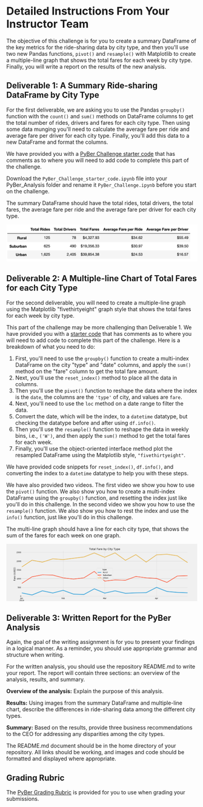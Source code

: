 # Detailed Instructions From Your Instructor Team

The objective of this challenge is for you to create a summary DataFrame of the key metrics for the ride-sharing data by city type, and then you'll use two new Pandas functions, `pivot()` and `resample()` with Matplotlib to create a multiple-line graph that shows the total fares for each week by city type. Finally, you will write a report on the results of the new analysis.

## Deliverable 1: A Summary Ride-sharing DataFrame by City Type

For the first deliverable, we are asking you to use the Pandas `groupby()` function with the `count()` and `sum()` methods on DataFrame columns to get the total number of rides, drivers and fares for each city type. Then using some data munging you'll need to calculate the average fare per ride and average fare per driver for each city type. Finally, you'll add this data to a new DataFrame and format the columns.

We have provided you with a [PyBer Challenge starter code](PyBer_Challenge_starter_code.ipynb) that has comments as to where you will need to add code to complete this part of the challenge.

Download the `PyBer_Challenge_starter_code.ipynb` file into your PyBer_Analysis folder and rename it `PyBer_Challenge.ipynb` before you start on the challenge.

The summary DataFrame should have the total rides, total drivers, the total fares, the average fare per ride and the average fare per driver for each city type.

![Summary DataFrame](Summary_DataFrame.png)

## Deliverable 2: A Multiple-line Chart of Total Fares for each City Type

For the second deliverable, you will need to create a multiple-line graph using the Matplotlib "fivethirtyeight" graph style that shows the total fares for each week by city type.

This part of the challenge may be more challenging than Deliverable 1. We have provided you with a [starter code](PyBer_Challenge_starter_code.ipynb) that has comments as to where you will need to add code to complete this part of the challenge. Here is a breakdown of what you need to do:

1. First, you'll need to use the `groupby()` function to create a multi-index DataFrame on the city "type" and "date" columns, and apply the `sum()` method on the "fare" column to get the total fare amount.
2. Next, you'll use the `reset_index()` method to place all the data in columns.
3. Then you'll use the `pivot()` function to reshape the data where the index is the `date`, the columns are the `'type'` of city, and values are `fare`.
4. Next, you'll need to use the `loc` method on a date range to filter the data.
5. Convert the date, which will be the index, to a `datetime` datatype, but checking the datatype before and after using `df.info()`.
6. Then you'll use the `resample()` function to reshape the data in weekly bins, i.e., `('W')`, and then apply the `sum()` method to get the total fares for each week.
7. Finally, you'll use the object-oriented interface method plot the resampled DataFrame using the Matplotlib style, `"fivethirtyeight"`.

We have provided code snippets for `reset_index()`, `df.info()`, and converting the index to a `datetime` datatype to help you with these steps.

We have also provided two videos. The first video we show you how to use the `pivot()` function. We also show you how to create a multi-index DataFrame using the `groupby()` function, and resetting the index just like you'll do in this challenge. In the second video we show you how to use the `resample()` function. We also show you how to rest the index and use the `info()` function, just like you'll do in this challenge.

The multi-line graph should have a line for each city type, that shows the sum of the fares for each week on one graph.

![Multi-line graph](Challenge_fare_summary.png)

## Deliverable 3: Written Report for the PyBer Analysis

Again, the goal of the writing assignment is for you to present your findings in a logical manner. As a reminder, you should use appropriate grammar and structure when writing.

For the written analysis, you should use the repository README.md to write your report. The report will contain three sections: an overview of the analysis, results, and summary.

**Overview of the analysis:** Explain the purpose of this analysis.

**Results:** Using images from the summary DataFrame and multiple-line chart, describe the differences in ride-sharing data among the different city types.

**Summary:** Based on the results, provide three business recommendations to the CEO for addressing any disparities among the city types.

The README.md document should be in the home directory of your repository. All links should be working, and images and code should be formatted and displayed where appropriate.

## Grading Rubric

The [PyBer Grading Rubric](Module_5_Challenge_Grading_Rubric.pdf) is provided for you to use when grading your submissions.
